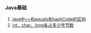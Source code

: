 ### Java基础
1. [java中==和equals和hashCode的区别](/JavaBasics/001_java中==和equals和hashCode的区别.md)
2. [int、char、long各占多少字节数](/JavaBasics/002_int、char、long各占多少字节数.md)